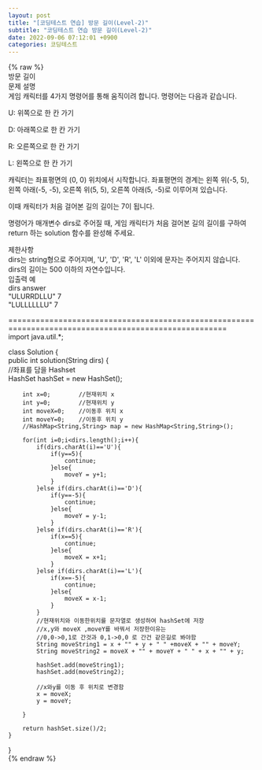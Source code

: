 ```yaml
---  
layout: post  
title: "[코딩테스트 연습] 방문 길이(Level-2)"  
subtitle: "코딩테스트 연습 방문 길이(Level-2)"  
date: 2022-09-06 07:12:01 +0900  
categories: 코딩테스트  
---  
```

{% raw %}  
방문 길이  
문제 설명  
게임 캐릭터를 4가지 명령어를 통해 움직이려 합니다. 명령어는 다음과 같습니다.  
  
U: 위쪽으로 한 칸 가기  
  
D: 아래쪽으로 한 칸 가기  
  
R: 오른쪽으로 한 칸 가기  
  
L: 왼쪽으로 한 칸 가기  
  
캐릭터는 좌표평면의 (0, 0) 위치에서 시작합니다. 좌표평면의 경계는 왼쪽 위(-5, 5), 왼쪽 아래(-5, -5), 오른쪽 위(5, 5), 오른쪽 아래(5, -5)로 이루어져 있습니다.  
  
이때 캐릭터가 처음 걸어본 길의 길이는 7이 됩니다.  
  
명령어가 매개변수 dirs로 주어질 때, 게임 캐릭터가 처음 걸어본 길의 길이를 구하여 return 하는 solution 함수를 완성해 주세요.  
  
제한사항  
dirs는 string형으로 주어지며, 'U', 'D', 'R', 'L' 이외에 문자는 주어지지 않습니다.  
dirs의 길이는 500 이하의 자연수입니다.  
입출력 예  
dirs	answer  
"ULURRDLLU"	7  
"LULLLLLLU"	7  
  
======================================================================================================  
import java.util.*;  
  
class Solution {  
    public int solution(String dirs) {  
        //좌표를 담을 Hashset  
        HashSet<String> hashSet = new HashSet<String>();  
  
        int x=0;        //현재위치 x  
        int y=0;        //현재위치 y  
        int moveX=0;    //이동후 위치 x  
        int moveY=0;    //이동후 위치 y  
        //HashMap<String,String> map = new HashMap<String,String>();  
  
        for(int i=0;i<dirs.length();i++){  
            if(dirs.charAt(i)=='U'){  
                if(y==5){  
                    continue;  
                }else{  
                    moveY = y+1;  
                }  
            }else if(dirs.charAt(i)=='D'){  
                if(y==-5){  
                    continue;  
                }else{  
                    moveY = y-1;  
                }  
            }else if(dirs.charAt(i)=='R'){  
                if(x==5){  
                    continue;  
                }else{  
                    moveX = x+1;  
                }  
            }else if(dirs.charAt(i)=='L'){  
                if(x==-5){  
                    continue;  
                }else{  
                    moveX = x-1;  
                }  
            }  
            //현재위치와 이동한위치를 문자열로 생성하여 hashSet에 저장  
            //x,y와 moveX ,moveY를 바꿔서 저장한이유는  
            //0,0->0,1로 간것과 0,1->0,0 로 간건 같은길로 봐야함  
            String moveString1 = x + "" + y + " " +moveX + "" + moveY;  
            String moveString2 = moveX + "" + moveY + " " + x + "" + y;  
  
            hashSet.add(moveString1);  
            hashSet.add(moveString2);  
  
            //x와y를 이동 후 위치로 변경함  
            x = moveX;  
            y = moveY;  
  
        }  
  
        return hashSet.size()/2;  
    }  
}  
{% endraw %}